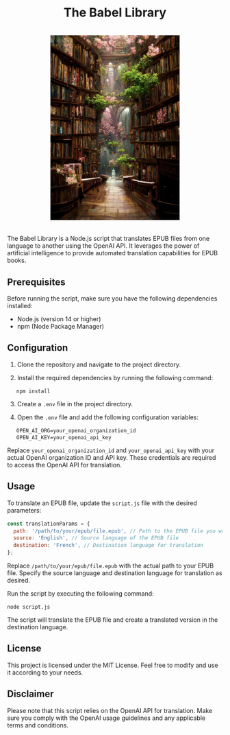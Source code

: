 <div align="center">
   <h1 align="center">The Babel Library</h1>
   <br>
   <img src="/images/cover.png" width="60%">
</div>

<br>

   
The Babel Library is a Node.js script that translates EPUB files from one language to another using the OpenAI API. It leverages the power of artificial intelligence to provide automated translation capabilities for EPUB books.

## Prerequisites

Before running the script, make sure you have the following dependencies installed:

- Node.js (version 14 or higher)
- npm (Node Package Manager)

## Configuration

1. Clone the repository and navigate to the project directory.

2. Install the required dependencies by running the following command:

```
   npm install
```

3. Create a `.env` file in the project directory.

4. Open the `.env` file and add the following configuration variables:

```
   OPEN_AI_ORG=your_openai_organization_id
   OPEN_AI_KEY=your_openai_api_key
```

   Replace `your_openai_organization_id` and `your_openai_api_key` with your actual OpenAI organization ID and API key. These credentials are required to access the OpenAI API for translation.

## Usage

To translate an EPUB file, update the `script.js` file with the desired parameters:

```javascript
const translationParams = {
  path: '/path/to/your/epub/file.epub', // Path to the EPUB file you want to translate
  source: 'English', // Source language of the EPUB file
  destination: 'French', // Destination language for translation
};
```

Replace `/path/to/your/epub/file.epub` with the actual path to your EPUB file. Specify the source language and destination language for translation as desired.

Run the script by executing the following command:

```
node script.js
```

The script will translate the EPUB file and create a translated version in the destination language.

## License

This project is licensed under the MIT License. Feel free to modify and use it according to your needs.

## Disclaimer

Please note that this script relies on the OpenAI API for translation. Make sure you comply with the OpenAI usage guidelines and any applicable terms and conditions.
